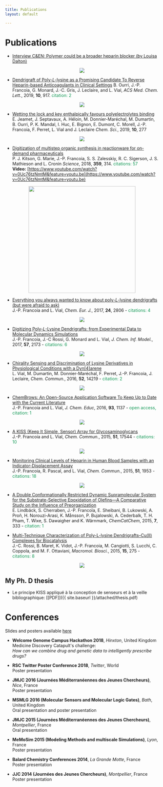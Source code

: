 ```yaml
---
title: Publications
layout: default

---
```


# Publications

- [Interview C&EN: Polymer could be a broader heparin blocker (by Louisa
Dalton)](https://cen.acs.org/pharmaceuticals/drug-development/Polymer-broader-heparin-blocker/97/web/2019/06?utm_source=Staff&utm_medium=Social&utm_campaign=CEN)
<p align="center">
  <img src="images/cen_news.jpg">
</p>

- [Dendrigraft of Poly-*L*-lysine as a Promising
Candidate To Reverse Heparin-based Anticoagulants in Clinical
Settings](https://pubs.acs.org/doi/abs/10.1021/acsmedchemlett.9b00090)
B. Ourri, J.-P. Francoia, G. Monard, J.-C. Gris, J. Leclaire, and L. Vial,
*ACS Med. Chem. Lett.*, 2019, **10**, 917. <font color="#159957">citation:
2</font>  
<p align="center">
  <img src="images/protamine.jpg">
</p>

- [Wetting the lock and key enthalpically favours polyelectrolytes binding](https://pubs.rsc.org/en/Content/ArticleLanding/2018/SC/C8SC02966K)  
E. Jeamet, J. Septavaux, A. Héloin, M. Donnier-Maréchal, M. Dumartin,
B. Ourri, P. K. Mandal, I. Huc, E. Bignon, E. Dumont, C. Morell,
J.-P. Francoia, F. Perret, L. Vial and J. Leclaire *Chem. Sci.*, 2019, **10**,
277  
<p align="center">
  <img src="images/wet_and_lock.jpg">
</p>

- [Digitization of multistep organic synthesis in reactionware for on-demand
pharmaceuticals](http://science.sciencemag.org/content/359/6373/314)  
P. J. Kitson, G. Marie, J.-P. Francoia, S. S. Zalesskiy, R. C. Sigerson,
J. S. Mathieson and L. Cronin *Science*, 2018, **359**, 314. <font
color="#159957">citations: 57</font>  
**Video:** [https://www.youtube.com/watch?v=0Uc76tzNmtM&feature=youtu.be](https://www.youtube.com/watch?v=0Uc76tzNmtM&feature=youtu.be)

<p align="center">
  <img width="350px" src="images/baclofen.gif">
</p>

- [Everything you always wanted to know about poly-*L*-lysine dendrigrafts (but were afraid to ask)](http://onlinelibrary.wiley.com/wol1/doi/10.1002/chem.201704147/abstract)  
J.-P. Francoia and L. Vial, *Chem. Eur. J.*, 2017, **24**, 2806 - <font
color="#159957">citations: 4</font>  
<p align="center">
  <img src="images/review.jpg">
</p>

- [Digitizing Poly-*L*-Lysine Dendrigrafts: from Experimental Data to Molecular Dynamics Simulations](http://pubs.acs.org/doi/pdf/10.1021/acs.jcim.7b00258)  
J.-P. Francoia, J.-C Rossi, G. Monard and L. Vial, *J. Chem. Inf. Model.*,
2017, **57**, 2173 - <font color="#159957">citations:&nbsp;6</font>  
<p align="center">
  <img src="images/digitizing.gif">
</p>

- [Chirality Sensing and Discrimination of Lysine Derivatives in Physiological Conditions with a Dyn\[4\]arene](http://pubs.rsc.org/en/content/articlelanding/2016/cc/c6cc07713g)  
L. Vial, M. Dumartin, M. Donnier-Maréchal, F. Perret, J.-P. Francoia,
J. Leclaire, *Chem. Commun.*, 2016, **52**, 14219 - <font
color="#159957">citation: 2</font>  
<p align="center">
  <img src="images/chirality.gif">
</p>

- [ChemBrows: An Open-Source Application Software To Keep Up to Date with the Current Literature](http://pubs.acs.org/doi/abs/10.1021/acs.jchemed.6b00024)  
J.-P. Francoia and L. Vial, *J. Chem. Educ*, 2016, **93**, 1137 - <font color="#159957">open access, citation: 1</font>  
<p align="center">
  <img src="images/cb.gif">
</p>

- [A KISS (Keep It Simple, Sensor) Array for Glycosaminoglycans](http://pubs.rsc.org/en/content/articlelanding/2014/cc/c5cc07628e\#!divAbstract)  
J.-P. Francoia and L. Vial, *Chem. Commun.*, 2015, **51**, 17544 - <font color="#159957">citations: 10</font>  
<p align="center">
  <img src="images/kiss.gif">
</p>

- [Monitoring Clinical Levels of Heparin in Human Blood Samples with an Indicator-Displacement Assay](http://pubs.rsc.org/en/Content/ArticleLanding/2015/CC/c4cc08563a\#!divAbstract)  
J.-P. Francoia, R. Pascal, and L. Vial, *Chem. Commun.*, 2015, **51**,
1953 - <font color="#159957">citations: 18</font>  
<p align="center">
  <img src="images/heparin.gif">
</p>

- [A Double Conformationally Restricted Dynamic Supramolecular System for the Substrate-Selective Epoxidation of Olefins—A Comparative Study on the Influence of Preorganization](http://onlinelibrary.wiley.com/doi/10.1002/cctc.201402726/full)  
E. Lindbäck, S. Cherraben, J.-P. Francoïa, E. Sheibani, B. Lukowski,
A. Proñ, H. Norouzi-Arasi, K. Månsson, P. Bujalowski, A. Cederbalk,
T. H. Pham, T. Wixe, S. Dawaigher and K. Wärnmark, *ChemCatChem*, 2015,
**7**, 333 - <font color="#159957">citation: 1</font>  

- [Multi-Technique Characterization of Poly-L-lysine Dendrigrafts–Cu(II) Complexes for Biocatalysis](http://onlinelibrary.wiley.com/doi/10.1002/mabi.201400341/abstract)  
J.-C. Rossi, B. Maret, K. Vidot, J.-P. Francoia, M. Cangiotti, S. Lucchi,
C. Coppola, and M. F. Ottaviani, *Macromol. Biosci.*, 2015, **15**, 275 - <font color="#159957">citations: 8</font>  
<p align="center">
  <img src="images/chara.png">
</p>

## My Ph. D thesis

- Le principe KISS appliqué à la conception de senseurs et à la veille
    bibliographique: [\[PDF\]]({{ site.baseurl }}/attached/thesis.pdf)


# Conferences

Slides and posters available [here](https://github.com/JPFrancoia/PostersSlides)

- **Welcome Genome Campus Hackathon 2018**, *Hinxton*, United Kingdom  
Medicine Discovery Catapult's challenge:  
*How can we combine drug and genetic data to intelligently prescribe drugs?*

- **RSC Twitter Poster Conference 2018**, *Twitter*, World  
Poster presentation

- **JMJC 2016 (Journées Méditerranéennes des Jeunes Chercheurs)**, *Nice*, France  
Poster presentation

- **MSMLG 2016 (Molecular Sensors and Molecular Logic Gates)**, *Bath*, United Kingdom  
Oral presentation and poster presentation

- **JMJC 2015 (Journées Méditerranéennes des Jeunes Chercheurs)**, *Montpellier*, France  
Oral presentation

- **MeMoSim 2015 (Modeling Methods and multiscale Simulations)**, *Lyon*, France  
Poster presentation

- **Balard Chemistry Conferences 2014**, *La Grande Motte*, France  
Poster presentation

- **JJC 2014 (Journées des Jeunes Chercheurs)**, *Montpellier*, France  
Poster presentation
